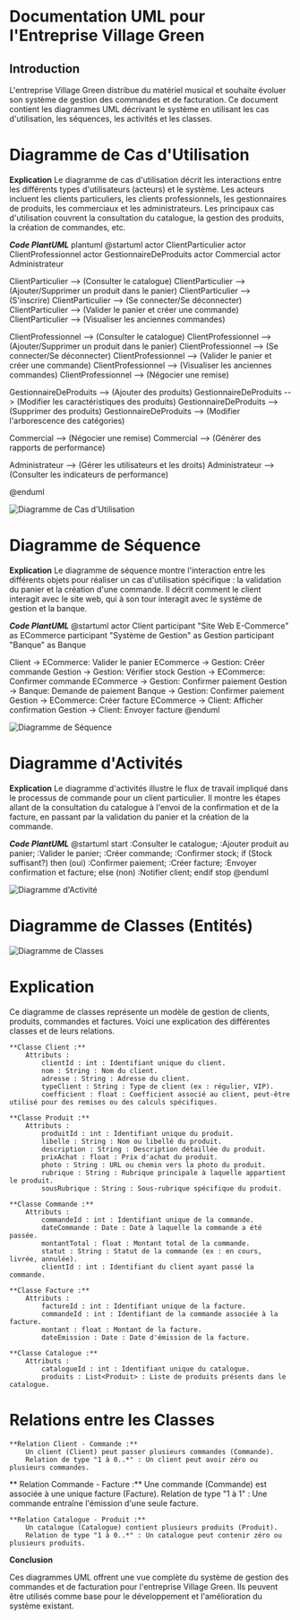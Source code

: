 # Documentation UML pour l'Entreprise Village Green

## Introduction
L'entreprise Village Green distribue du matériel musical et souhaite évoluer son système de gestion des commandes et de facturation. Ce document contient les diagrammes UML décrivant le système en utilisant les cas d'utilisation, les séquences, les activités et les classes.

# Diagramme de Cas d'Utilisation

**Explication**
Le diagramme de cas d'utilisation décrit les interactions entre les différents types d'utilisateurs (acteurs) et le système. Les acteurs incluent les clients particuliers, les clients professionnels, les gestionnaires de produits, les commerciaux et les administrateurs. Les principaux cas d'utilisation couvrent la consultation du catalogue, la gestion des produits, la création de commandes, etc.

***Code PlantUML***
plantuml
@startuml
actor ClientParticulier
actor ClientProfessionnel
actor GestionnaireDeProduits
actor Commercial
actor Administrateur

ClientParticulier --> (Consulter le catalogue)
ClientParticulier --> (Ajouter/Supprimer un produit dans le panier)
ClientParticulier --> (S'inscrire)
ClientParticulier --> (Se connecter/Se déconnecter)
ClientParticulier --> (Valider le panier et créer une commande)
ClientParticulier --> (Visualiser les anciennes commandes)

ClientProfessionnel --> (Consulter le catalogue)
ClientProfessionnel --> (Ajouter/Supprimer un produit dans le panier)
ClientProfessionnel --> (Se connecter/Se déconnecter)
ClientProfessionnel --> (Valider le panier et créer une commande)
ClientProfessionnel --> (Visualiser les anciennes commandes)
ClientProfessionnel --> (Négocier une remise)

GestionnaireDeProduits --> (Ajouter des produits)
GestionnaireDeProduits --> (Modifier les caractéristiques des produits)
GestionnaireDeProduits --> (Supprimer des produits)
GestionnaireDeProduits --> (Modifier l'arborescence des catégories)

Commercial --> (Négocier une remise)
Commercial --> (Générer des rapports de performance)

Administrateur --> (Gérer les utilisateurs et les droits)
Administrateur --> (Consulter les indicateurs de performance)

@enduml

![Diagramme de Cas d'Utilisation](/public/UML/GVCasUtilisation.png)

# Diagramme de Séquence

**Explication** 
Le diagramme de séquence montre l'interaction entre les différents objets pour réaliser un cas d'utilisation spécifique : la validation du panier et la création d'une commande. Il décrit comment le client interagit avec le site web, qui à son tour interagit avec le système de gestion et la banque.

***Code PlantUML***
@startuml
actor Client
participant "Site Web E-Commerce" as ECommerce
participant "Système de Gestion" as Gestion
participant "Banque" as Banque

Client -> ECommerce: Valider le panier
ECommerce -> Gestion: Créer commande
Gestion -> Gestion: Vérifier stock
Gestion -> ECommerce: Confirmer commande
ECommerce -> Gestion: Confirmer paiement
Gestion -> Banque: Demande de paiement
Banque -> Gestion: Confirmer paiement
Gestion -> ECommerce: Créer facture
ECommerce -> Client: Afficher confirmation
Gestion -> Client: Envoyer facture
@enduml

![Diagramme de Séquence](/public/UML/GVSequence.png)

# Diagramme d'Activités

**Explication**
Le diagramme d'activités illustre le flux de travail impliqué dans le processus de commande pour un client particulier. Il montre les étapes allant de la consultation du catalogue à l'envoi de la confirmation et de la facture, en passant par la validation du panier et la création de la commande.

***Code PlantUML***
@startuml
start
:Consulter le catalogue;
:Ajouter produit au panier;
:Valider le panier;
:Créer commande;
:Confirmer stock;
if (Stock suffisant?) then (oui)
    :Confirmer paiement;
    :Créer facture;
    :Envoyer confirmation et facture;
else (non)
    :Notifier client;
endif
stop
@enduml

![Diagramme d'Activité](/public/UML/GVActivites.png)

# Diagramme de Classes (Entités)

![Diagramme de Classes](/public/UML/GVClasses.png)

# Explication

Ce diagramme de classes représente un modèle de gestion de clients, produits, commandes et factures. 
Voici une explication des différentes classes et de leurs relations.

    **Classe Client :**
        Attributs :
            clientId : int : Identifiant unique du client.
            nom : String : Nom du client.
            adresse : String : Adresse du client.
            typeClient : String : Type de client (ex : régulier, VIP).
            coefficient : float : Coefficient associé au client, peut-être utilisé pour des remises ou des calculs spécifiques.

    **Classe Produit :**
        Attributs :
            produitId : int : Identifiant unique du produit.
            libelle : String : Nom ou libellé du produit.
            description : String : Description détaillée du produit.
            prixAchat : float : Prix d'achat du produit.
            photo : String : URL ou chemin vers la photo du produit.
            rubrique : String : Rubrique principale à laquelle appartient le produit.
            sousRubrique : String : Sous-rubrique spécifique du produit.

    **Classe Commande :**
        Attributs :
            commandeId : int : Identifiant unique de la commande.
            dateCommande : Date : Date à laquelle la commande a été passée.
            montantTotal : float : Montant total de la commande.
            statut : String : Statut de la commande (ex : en cours, livrée, annulée).
            clientId : int : Identifiant du client ayant passé la commande.

    **Classe Facture :**
        Attributs :
            factureId : int : Identifiant unique de la facture.
            commandeId : int : Identifiant de la commande associée à la facture.
            montant : float : Montant de la facture.
            dateEmission : Date : Date d'émission de la facture.

    **Classe Catalogue :**
        Attributs :
            catalogueId : int : Identifiant unique du catalogue.
            produits : List<Produit> : Liste de produits présents dans le catalogue.

# Relations entre les Classes

    **Relation Client - Commande :**
        Un client (Client) peut passer plusieurs commandes (Commande).
        Relation de type "1 à 0..*" : Un client peut avoir zéro ou plusieurs commandes.

   ** Relation Commande - Facture :**
        Une commande (Commande) est associée à une unique facture (Facture).
        Relation de type "1 à 1" : Une commande entraîne l'émission d'une seule facture.

    **Relation Catalogue - Produit :**
        Un catalogue (Catalogue) contient plusieurs produits (Produit).
        Relation de type "1 à 0..*" : Un catalogue peut contenir zéro ou plusieurs produits.

**Conclusion**

Ces diagrammes UML offrent une vue complète du système de gestion des commandes et de facturation pour l'entreprise Village Green. Ils peuvent être utilisés comme base pour le développement et l'amélioration du système existant.